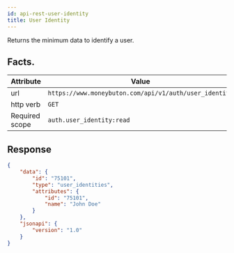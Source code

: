 ```yaml
---
id: api-rest-user-identity
title: User Identity
---
```


Returns the minimum data to identify a user.

## Facts.

| Attribute | Value                                                           |
|----------------|------------------------------------------------------------|
| url            | `https://www.moneybuton.com/api/v1/auth/user_identity`     |
| http verb      | `GET`                                                      |
| Required scope | `auth.user_identity:read`


## Response

``` json
{
	"data": {
		"id": "75101",
		"type": "user_identities",
		"attributes": {
			"id": "75101",
			"name": "John Doe"
		}
	},
	"jsonapi": {
		"version": "1.0"
	}
}
```
